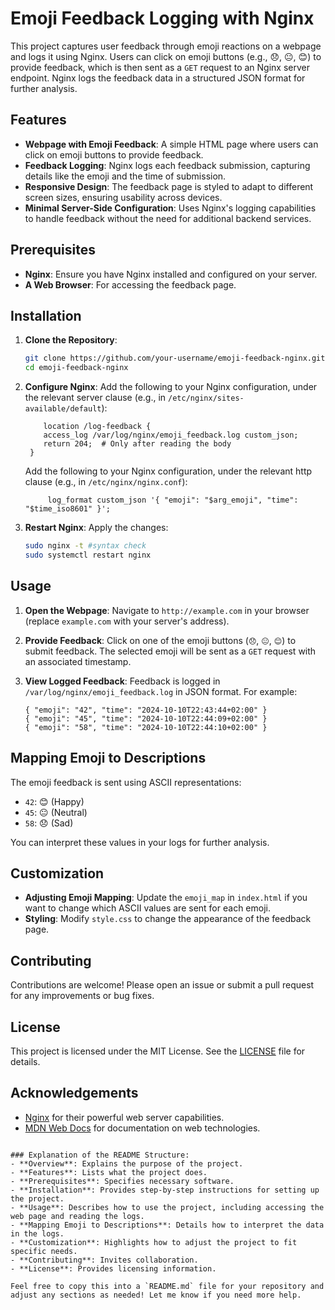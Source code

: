 # Emoji Feedback Logging with Nginx

This project captures user feedback through emoji reactions on a webpage and logs it using Nginx. Users can click on emoji buttons (e.g., 😞, 😐, 😊) to provide feedback, which is then sent as a `GET` request to an Nginx server endpoint. Nginx logs the feedback data in a structured JSON format for further analysis.

## Features
- **Webpage with Emoji Feedback**: A simple HTML page where users can click on emoji buttons to provide feedback.
- **Feedback Logging**: Nginx logs each feedback submission, capturing details like the emoji and the time of submission.
- **Responsive Design**: The feedback page is styled to adapt to different screen sizes, ensuring usability across devices.
- **Minimal Server-Side Configuration**: Uses Nginx's logging capabilities to handle feedback without the need for additional backend services.

## Prerequisites
- **Nginx**: Ensure you have Nginx installed and configured on your server.
- **A Web Browser**: For accessing the feedback page.

## Installation

1. **Clone the Repository**:
   ```bash
   git clone https://github.com/your-username/emoji-feedback-nginx.git
   cd emoji-feedback-nginx
   ```

2. **Configure Nginx**:
   Add the following to your Nginx configuration, under the relevant server clause (e.g., in `/etc/nginx/sites-available/default`):
   ```nginx
       location /log-feedback {
       access_log /var/log/nginx/emoji_feedback.log custom_json;
       return 204;  # Only after reading the body
    }
   ```

   Add the following to your Nginx configuration, under the relevant http clause (e.g., in `/etc/nginx/nginx.conf`):
   ```nginx
        log_format custom_json '{ "emoji": "$arg_emoji", "time": "$time_iso8601" }';
   ```

3. **Restart Nginx**:
   Apply the changes:
   ```bash
   sudo nginx -t #syntax check
   sudo systemctl restart nginx
   ```

## Usage

1. **Open the Webpage**:
   Navigate to `http://example.com` in your browser (replace `example.com` with your server's address).

2. **Provide Feedback**:
   Click on one of the emoji buttons (`😞`, `😐`, `😊`) to submit feedback. The selected emoji will be sent as a `GET` request with an associated timestamp.

3. **View Logged Feedback**:
   Feedback is logged in `/var/log/nginx/emoji_feedback.log` in JSON format. For example:
   ```
   { "emoji": "42", "time": "2024-10-10T22:43:44+02:00" }
   { "emoji": "45", "time": "2024-10-10T22:44:09+02:00" }
   { "emoji": "58", "time": "2024-10-10T22:44:10+02:00" }
   ```

## Mapping Emoji to Descriptions
The emoji feedback is sent using ASCII representations:
- `42`: 😊 (Happy)
- `45`: 😐 (Neutral)
- `58`: 😞 (Sad)

You can interpret these values in your logs for further analysis.

## Customization
- **Adjusting Emoji Mapping**: Update the `emoji_map` in `index.html` if you want to change which ASCII values are sent for each emoji.
- **Styling**: Modify `style.css` to change the appearance of the feedback page.

## Contributing
Contributions are welcome! Please open an issue or submit a pull request for any improvements or bug fixes.

## License
This project is licensed under the MIT License. See the [LICENSE](LICENSE) file for details.

## Acknowledgements
- [Nginx](https://nginx.org/) for their powerful web server capabilities.
- [MDN Web Docs](https://developer.mozilla.org/) for documentation on web technologies.

```

### Explanation of the README Structure:
- **Overview**: Explains the purpose of the project.
- **Features**: Lists what the project does.
- **Prerequisites**: Specifies necessary software.
- **Installation**: Provides step-by-step instructions for setting up the project.
- **Usage**: Describes how to use the project, including accessing the web page and reading the logs.
- **Mapping Emoji to Descriptions**: Details how to interpret the data in the logs.
- **Customization**: Highlights how to adjust the project to fit specific needs.
- **Contributing**: Invites collaboration.
- **License**: Provides licensing information.

Feel free to copy this into a `README.md` file for your repository and adjust any sections as needed! Let me know if you need more help.
